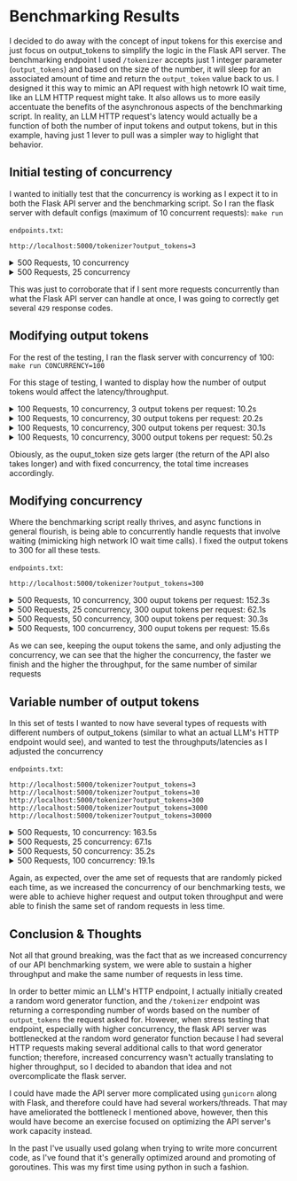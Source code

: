 # Benchmarking Results

I decided to do away with the concept of input tokens for this exercise and just focus on output_tokens to simplify the logic in the Flask API server. The benchmarking endpoint I used `/tokenizer` accepts just 1 integer parameter (`output_tokens`) and based on the size of the number, it will sleep for an associated amount of time and return the `output_token` value back to us. I designed it this way to mimic an API request with high netowrk IO wait time, like an LLM HTTP request might take. It also allows us to more easily accentuate the benefits of the asynchronous aspects of the benchmarking script. In reality, an LLM HTTP request's latency would actually be a function of both the number of input tokens and output tokens, but in this example, having just 1 lever to pull was a simpler way to higlight that behavior.

## Initial testing of concurrency

I wanted to initially test that the concurrency is working as I expect it to in both the Flask API server and the benchmarking script. So I ran the flask server with default configs (maximum of 10 concurrent requests): `make run`

`endpoints.txt`:
```
http://localhost:5000/tokenizer?output_tokens=3
```

<details>
<summary> 500 Requests, 10 concurrency </summary>

```
$ python benchmarking/async_benchmarking.py --requests 500 --concurrency 10 --targets endpoints.txt
*** Results ***
Status codes:
  200: 500 times
Success ratio: 100.00%
--- - --- - ---
Total time: 51.1278 seconds
Median latency: 1.0119  |  Average latency: 1.0216 seconds
Shortest request time: 1.0014 seconds  |  Longest request time: 1.2117 seconds
--- - --- - ---
Throughput: 9.7794 requests per second
Avg Output Tokens: 3.0000  |  Output Token Throughput: 29.3383 tokens per second
```
</details>

<details>
<summary> 500 Requests, 25 concurrency </summary>

```
$ python benchmarking/async_benchmarking.py --requests 500 --concurrency 25 --targets endpoints.txt
*** Results ***
Status codes:
  200: 10 times
  429: 490 times
Success ratio: 2.00%
--- - --- - ---
Total time: 1.0270 seconds
Median latency: 0.0097  |  Average latency: 0.0310 seconds
Shortest request time: 0.0046 seconds  |  Longest request time: 1.0248 seconds
--- - --- - ---
Throughput: 486.8681 requests per second
Avg Output Tokens: 0.0600  |  Output Token Throughput: 29.2121 tokens per second
```
</details>

This was just to corroborate that if I sent more requests concurrently than what the Flask API server can handle at once, I was going to correctly get several `429` response codes.

## Modifying output tokens

For the rest of the testing, I ran the flask server with concurrency of 100: `make run CONCURRENCY=100`

For this stage of testing, I wanted to display how the number of output tokens would affect the latency/throughput.

<details>
<summary> 100 Requests, 10 concurrency, 3 output tokens per request: 10.2s </summary>

`endpoints.txt`:
```
http://localhost:5000/tokenizer?output_tokens=3
```

Results:
```
$ python benchmarking/async_benchmarking.py --requests 100 --concurrency 10 --targets endpoints.txt
*** Results ***
Status codes:
  200: 100 times
Success ratio: 100.00%
--- - --- - ---
Total time: 10.2185 seconds
Median latency: 1.0189  |  Average latency: 1.0206 seconds
Shortest request time: 1.0052 seconds  |  Longest request time: 1.0411 seconds
--- - --- - ---
Throughput: 9.7861 requests per second
Avg Output Tokens: 3.0000  |  Output Token Throughput: 29.3584 tokens per second
```
</details>

<details>
<summary> 100 Requests, 10 concurrency, 30 output tokens per request: 20.2s </summary>

`endpoints.txt`:
```
http://localhost:5000/tokenizer?output_tokens=30
```

Results:
```
$ python benchmarking/async_benchmarking.py --requests 100 --concurrency 10 --targets endpoints.txt
*** Results ***
Status codes:
  200: 100 times
Success ratio: 100.00%
--- - --- - ---
Total time: 20.2182 seconds
Median latency: 2.0171  |  Average latency: 2.0202 seconds
Shortest request time: 2.0045 seconds  |  Longest request time: 2.0479 seconds
--- - --- - ---
Throughput: 4.9461 requests per second
Avg Output Tokens: 30.0000  |  Output Token Throughput: 148.3813 tokens per second
```
</details>

<details>
<summary> 100 Requests, 10 concurrency, 300 output tokens per request: 30.1s </summary>

`endpoints.txt`:
```
http://localhost:5000/tokenizer?output_tokens=300
```

Results:
```
$ python benchmarking/async_benchmarking.py --requests 100 --concurrency 10 --targets endpoints.txt
*** Results ***
Status codes:
  200: 100 times
Success ratio: 100.00%
--- - --- - ---
Total time: 30.1206 seconds
Median latency: 3.0110  |  Average latency: 3.0115 seconds
Shortest request time: 3.0024 seconds  |  Longest request time: 3.0266 seconds
--- - --- - ---
Throughput: 3.3199 requests per second
Avg Output Tokens: 300.0000  |  Output Token Throughput: 995.9944 tokens per second
```
</details>

<details>
<summary> 100 Requests, 10 concurrency, 3000 output tokens per request: 50.2s </summary>

`endpoints.txt`:
```
http://localhost:5000/tokenizer?output_tokens=300
```

Results:
```
$ python benchmarking/async_benchmarking.py --requests 100 --concurrency 10 --targets endpoints.txt
*** Results ***
Status codes:
  200: 100 times
Success ratio: 100.00%
--- - --- - ---
Total time: 50.1952 seconds
Median latency: 5.0163  |  Average latency: 5.0187 seconds
Shortest request time: 5.0035 seconds  |  Longest request time: 5.0457 seconds
--- - --- - ---
Throughput: 1.9922 requests per second
Avg Output Tokens: 3000.0000  |  Output Token Throughput: 5976.6658 tokens per second
```
</details>

Obiously, as the ouput_token size gets larger (the return of the API also takes longer) and with fixed concurrency, the total time increases accordingly.

## Modifying concurrency

Where the benchmarking script really thrives, and async functions in general flourish, is being able to concurrently handle requests that involve waiting (mimicking high network IO wait time calls). I fixed the output tokens to 300 for all these tests.

`endpoints.txt`:
```
http://localhost:5000/tokenizer?output_tokens=300
```

<details>
<summary> 500 Requests, 10 concurrency, 300 ouput tokens per request: 152.3s </summary>

```
$ python benchmarking/async_benchmarking.py --requests 500 --concurrency 10 --targets endpoints.txt
*** Results ***
Status codes:
  200: 500 times
Success ratio: 100.00%
--- - --- - ---
Total time: 152.2734 seconds
Median latency: 3.0377  |  Average latency: 3.0423 seconds
Shortest request time: 3.0107 seconds  |  Longest request time: 3.1984 seconds
--- - --- - ---
Throughput: 3.2835 requests per second
Avg Output Tokens: 300.0000  |  Output Token Throughput: 985.0702 tokens per second
```
</details>

<details>
<summary> 500 Requests, 25 concurrency, 300 ouput tokens per request: 62.1s </summary>

```
$ python benchmarking/async_benchmarking.py --requests 500 --concurrency 25 --targets endpoints.txt
*** Results ***
Status codes:
  200: 500 times
Success ratio: 100.00%
--- - --- - ---
Total time: 62.1173 seconds
Median latency: 3.0468  |  Average latency: 3.0813 seconds
Shortest request time: 3.0028 seconds  |  Longest request time: 3.5544 seconds
--- - --- - ---
Throughput: 8.0492 requests per second
Avg Output Tokens: 300.0000  |  Output Token Throughput: 2414.7879 tokens per second
```
</details>

<details>
<summary> 500 Requests, 50 concurrency, 300 ouput tokens per request: 30.3s </summary>

```
$ python benchmarking/async_benchmarking.py --requests 500 --concurrency 50 --targets endpoints.txt
*** Results ***
Status codes:
  200: 500 times
Success ratio: 100.00%
--- - --- - ---
Total time: 30.3777 seconds
Median latency: 3.0358  |  Average latency: 3.0365 seconds
Shortest request time: 3.0064 seconds  |  Longest request time: 3.0660 seconds
--- - --- - ---
Throughput: 16.4594 requests per second
Avg Output Tokens: 300.0000  |  Output Token Throughput: 4937.8361 tokens per second
```
</details>

<details>
<summary> 500 Requests, 100 concurrency, 300 ouput tokens per request: 15.6s </summary>

```
$ python benchmarking/async_benchmarking.py --requests 500 --concurrency 100 --targets endpoints.txt
*** Results ***
Status codes:
  200: 500 times
Success ratio: 100.00%
--- - --- - ---
Total time: 15.6030 seconds
Median latency: 3.0525  |  Average latency: 3.1036 seconds
Shortest request time: 3.0015 seconds  |  Longest request time: 3.4362 seconds
--- - --- - ---
Throughput: 32.0451 requests per second
Avg Output Tokens: 300.0000  |  Output Token Throughput: 9613.5125 tokens per second
```
</details>

As we can see, keeping the ouput tokens the same, and only adjusting the concurrency, we can see that the higher the concurrency, the faster we finish and the higher the throughput, for the same number of similar requests

## Variable number of output tokens

In this set of tests I wanted to now have several types of requests with different numbers of output_tokens (similar to what an actual LLM's HTTP endpoint would see), and wanted to test the throughputs/latencies as I adjusted the concurrency

`endpoints.txt`:
```
http://localhost:5000/tokenizer?output_tokens=3
http://localhost:5000/tokenizer?output_tokens=30
http://localhost:5000/tokenizer?output_tokens=300
http://localhost:5000/tokenizer?output_tokens=3000
http://localhost:5000/tokenizer?output_tokens=30000
```

<details>
<summary> 500 Requests, 10 concurrency: 163.5s </summary>

```
$ python benchmarking/async_benchmarking.py --requests 500 --concurrency 10 --targets endpoints.txt
*** Results ***
Status codes:
  200: 500 times
Success ratio: 100.00%
--- - --- - ---
Total time: 163.4575 seconds
Median latency: 3.0084  |  Average latency: 3.2145 seconds
Shortest request time: 1.0020 seconds  |  Longest request time: 5.0286 seconds
--- - --- - ---
Throughput: 3.0588 requests per second
Avg Output Tokens: 7497.9300  |  Output Token Throughput: 22935.4101 tokens per second
```
</details>

<details>
<summary> 500 Requests, 25 concurrency: 67.1s </summary>

```
$ python benchmarking/async_benchmarking.py --requests 500 --concurrency 25 --targets endpoints.txt
*** Results ***
Status codes:
  200: 500 times
Success ratio: 100.00%
--- - --- - ---
Total time: 67.1320 seconds
Median latency: 3.0068  |  Average latency: 3.2163 seconds
Shortest request time: 1.0016 seconds  |  Longest request time: 5.0296 seconds
--- - --- - ---
Throughput: 7.4481 requests per second
Avg Output Tokens: 7237.5960  |  Output Token Throughput: 53905.7356 tokens per second
```
</details>

<details>
<summary> 500 Requests, 50 concurrency: 35.2s </summary>

```
$ python benchmarking/async_benchmarking.py --requests 500 --concurrency 50 --targets endpoints.txt
*** Results ***
Status codes:
  200: 500 times
Success ratio: 100.00%
--- - --- - ---
Total time: 35.1906 seconds
Median latency: 3.0071  |  Average latency: 3.2033 seconds
Shortest request time: 1.0022 seconds  |  Longest request time: 5.0915 seconds
--- - --- - ---
Throughput: 14.2083 requests per second
Avg Output Tokens: 6562.5420  |  Output Token Throughput: 93242.8397 tokens per second
```
</details>

<details>
<summary> 500 Requests, 100 concurrency: 19.1s </summary>

```
$ python benchmarking/async_benchmarking.py --requests 500 --concurrency 100 --targets endpoints.txt
*** Results ***
Status codes:
  200: 500 times
Success ratio: 100.00%
--- - --- - ---
Total time: 19.1005 seconds
Median latency: 3.0125  |  Average latency: 3.2725 seconds
Shortest request time: 1.0020 seconds  |  Longest request time: 5.0529 seconds
--- - --- - ---
Throughput: 26.1772 requests per second
Avg Output Tokens: 7131.4320  |  Output Token Throughput: 186681.4221 tokens per second
```
</details>

Again, as expected, over the ame set of requests that are randomly picked each time, as we increased the concurrency of our benchmarking tests, we were able to achieve higher request and output token throughput and were able to finish the same set of random requests in less time.

## Conclusion & Thoughts

Not all that ground breaking, was the fact that as we increased concurrency of our API benchmarking system, we were able to sustain a higher throughput and make the same number of requests in less time.

In order to better mimic an LLM's HTTP endpoint, I actually initially created a random word generator function, and the `/tokenizer` endpoint was returning a corresponding number of words based on the number of `output_tokens` the request asked for. However, when stress testing that endpoint, especially with higher concurrency, the flask API server was bottlenecked at the random word generator function because I had several HTTP requests making several additional calls to that word generator function; therefore, increased concurrency wasn't actually translating to higher throughput, so I decided to abandon that idea and not overcomplicate the flask server.

I could have made the API server more complicated using `gunicorn` along with Flask, and therefore could have had several workers/threads. That may have ameliorated the bottleneck I mentioned above, however, then this would have become an exercise focused on optimizing the API server's work capacity instead.

In the past I've usually used golang when trying to write more concurrent code, as I've found that it's generally optimized around and promoting of goroutines. This was my first time using python in such a fashion.
